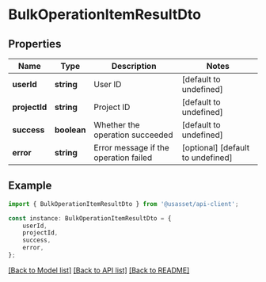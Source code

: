 # BulkOperationItemResultDto


## Properties

Name | Type | Description | Notes
------------ | ------------- | ------------- | -------------
**userId** | **string** | User ID | [default to undefined]
**projectId** | **string** | Project ID | [default to undefined]
**success** | **boolean** | Whether the operation succeeded | [default to undefined]
**error** | **string** | Error message if the operation failed | [optional] [default to undefined]

## Example

```typescript
import { BulkOperationItemResultDto } from '@usasset/api-client';

const instance: BulkOperationItemResultDto = {
    userId,
    projectId,
    success,
    error,
};
```

[[Back to Model list]](../README.md#documentation-for-models) [[Back to API list]](../README.md#documentation-for-api-endpoints) [[Back to README]](../README.md)

